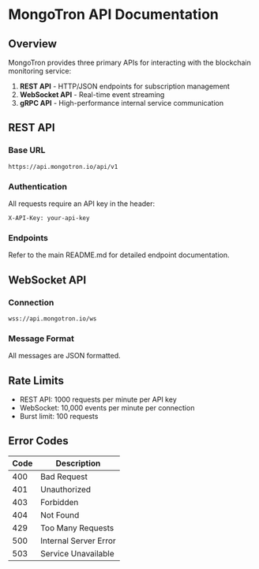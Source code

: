 # MongoTron API Documentation

## Overview

MongoTron provides three primary APIs for interacting with the blockchain monitoring service:

1. **REST API** - HTTP/JSON endpoints for subscription management
2. **WebSocket API** - Real-time event streaming
3. **gRPC API** - High-performance internal service communication

## REST API

### Base URL
```
https://api.mongotron.io/api/v1
```

### Authentication
All requests require an API key in the header:
```
X-API-Key: your-api-key
```

### Endpoints

Refer to the main README.md for detailed endpoint documentation.

## WebSocket API

### Connection
```
wss://api.mongotron.io/ws
```

### Message Format
All messages are JSON formatted.

## Rate Limits

- REST API: 1000 requests per minute per API key
- WebSocket: 10,000 events per minute per connection
- Burst limit: 100 requests

## Error Codes

| Code | Description |
|------|-------------|
| 400  | Bad Request |
| 401  | Unauthorized |
| 403  | Forbidden |
| 404  | Not Found |
| 429  | Too Many Requests |
| 500  | Internal Server Error |
| 503  | Service Unavailable |
